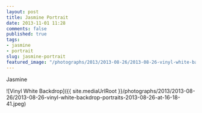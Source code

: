 ```yaml
---
layout: post
title: Jasmine Portrait
date: 2013-11-01 11:28
comments: false
published: true
tags:
- jasmine
- portrait
slug: jasmine-portrait
featured_image: "/photographs/2013/2013-08-26/2013-08-26-vinyl-white-backdrop-portraits-2013-08-26-at-16-18-41.jpeg"
---
```

Jasmine

![Vinyl White Backdrop]({{ site.mediaUrlRoot }}/photographs/2013/2013-08-26/2013-08-26-vinyl-white-backdrop-portraits-2013-08-26-at-16-18-41.jpeg)
